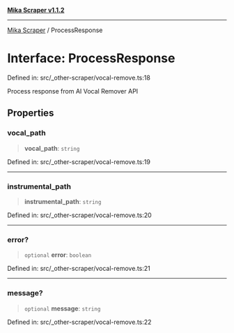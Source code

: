 [**Mika Scraper v1.1.2**](../README.md)

***

[Mika Scraper](../README.md) / ProcessResponse

# Interface: ProcessResponse

Defined in: src/\_other-scraper/vocal-remove.ts:18

Process response from AI Vocal Remover API

## Properties

### vocal\_path

> **vocal\_path**: `string`

Defined in: src/\_other-scraper/vocal-remove.ts:19

***

### instrumental\_path

> **instrumental\_path**: `string`

Defined in: src/\_other-scraper/vocal-remove.ts:20

***

### error?

> `optional` **error**: `boolean`

Defined in: src/\_other-scraper/vocal-remove.ts:21

***

### message?

> `optional` **message**: `string`

Defined in: src/\_other-scraper/vocal-remove.ts:22
